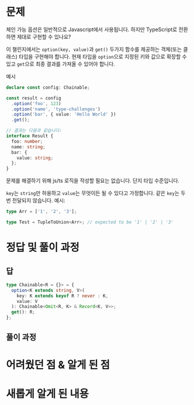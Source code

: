 # 문제

체인 가능 옵션은 일반적으로 Javascript에서 사용됩니다. 하지만 TypeScript로 전환하면 제대로 구현할 수 있나요?

이 챌린지에서는 `option(key, value)`과 `get()` 두가지 함수를 제공하는 객체(또는 클래스) 타입을 구현해야 합니다. 현재 타입을 `option`으로 지정된 키와 값으로 확장할 수 있고 `get`으로 최종 결과를 가져올 수 있어야 합니다.

예시

```ts
declare const config: Chainable;

const result = config
  .option('foo', 123)
  .option('name', 'type-challenges')
  .option('bar', { value: 'Hello World' })
  .get();

// 결과는 다음과 같습니다:
interface Result {
  foo: number;
  name: string;
  bar: {
    value: string;
  };
}
```

문제를 해결하기 위해 js/ts 로직을 작성할 필요는 없습니다. 단지 타입 수준입니다.

`key`는 `string`만 허용하고 `value`는 무엇이든 될 수 있다고 가정합니다. 같은 `key`는 두 번 전달되지 않습니다.
예시:

```ts
type Arr = ['1', '2', '3'];

type Test = TupleToUnion<Arr>; // expected to be '1' | '2' | '3'
```

# 정답 및 풀이 과정

## 답

```ts
type Chainable<R = {}> = {
  option<K extends string, V>(
    key: K extends keyof R ? never : K,
    value: V
  ): Chainable<Omit<R, K> & Record<K, V>>;
  get(): R;
};
```

## 풀이 과정

# 어려웠던 점 & 알게 된 점

# 새롭게 알게 된 내용

